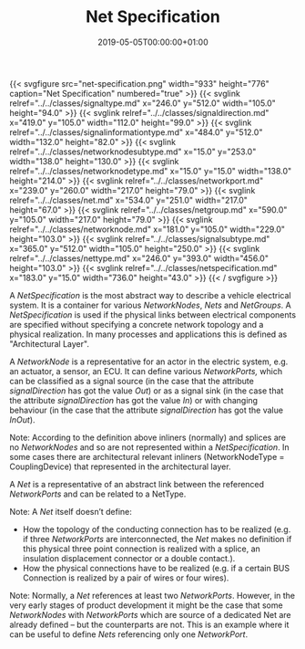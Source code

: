 ﻿---
title: Net Specification
toc: false
type: specs
date: "2019-05-05T00:00:00+01:00"
draft: false
menu:
  vec120:
    identifier: connectivity/net-specification    
    parent: connectivity
    weight: 1006002 

# Prev/next pager order (if `docs_section_pager` enabled in `params.toml`)
weight: 1006002
---
{{< svgfigure src="net-specification.png" width="933" height="776" caption="Net Specification" numbered="true" >}}
  {{< svglink relref="../../classes/signaltype.md" x="246.0" y="512.0" width="105.0" height="94.0" >}}
  {{< svglink relref="../../classes/signaldirection.md" x="419.0" y="105.0" width="112.0" height="99.0" >}}
  {{< svglink relref="../../classes/signalinformationtype.md" x="484.0" y="512.0" width="132.0" height="82.0" >}}
  {{< svglink relref="../../classes/networknodesubtype.md" x="15.0" y="253.0" width="138.0" height="130.0" >}}
  {{< svglink relref="../../classes/networknodetype.md" x="15.0" y="15.0" width="138.0" height="214.0" >}}
  {{< svglink relref="../../classes/networkport.md" x="239.0" y="260.0" width="217.0" height="79.0" >}}
  {{< svglink relref="../../classes/net.md" x="534.0" y="251.0" width="217.0" height="67.0" >}}
  {{< svglink relref="../../classes/netgroup.md" x="590.0" y="105.0" width="217.0" height="79.0" >}}
  {{< svglink relref="../../classes/networknode.md" x="181.0" y="105.0" width="229.0" height="103.0" >}}
  {{< svglink relref="../../classes/signalsubtype.md" x="365.0" y="512.0" width="105.0" height="250.0" >}}
  {{< svglink relref="../../classes/nettype.md" x="246.0" y="393.0" width="456.0" height="103.0" >}}
  {{< svglink relref="../../classes/netspecification.md" x="183.0" y="15.0" width="736.0" height="43.0" >}}
{{< / svgfigure >}}
<html>   <head>     </head>   <body>     <p> A <i>NetSpecification</i> is the most abstract way to describe a vehicle electrical system. It is a container for various <i>NetworkNodes</i>, <i>Nets</i> and <i>NetGroups</i>. A <i>NetSpecification </i>is used if the physical links between electrical components are specified without specifying a concrete network topology and a physical realization. In many processes and applications this is defined as &quot;Architectural Layer&quot;.     </p>      <p> A <i>NetworkNode</i> is a representative for an actor in the electric system, e.g. an actuator, a sensor, an ECU. It can define various <i>NetworkPorts,</i> which can be classified as a signal source (in the case that the attribute <i>signalDirection</i> has got the value <i>Out</i>) or as a signal sink (in the case that the attribute <i>signalDirection</i> has got the value <i>In</i>) or with changing behaviour (in the case that the attribute <i>signalDirection</i> has got the value <i>InOut</i>).     </p>      <p> Note: According to the definition above inliners (normally) and splices are no <i>NetworkNodes</i> and so are not represented within a <i>NetSpecification</i>. In some cases there are architectural relevant inliners (NetworkNodeType = CouplingDevice) that represented in the architectural layer.     </p>      <p> A <i>Net</i> is a representative of an abstract link between the referenced <i>NetworkPorts</i> and can be related to a NetType.     </p>      <p> Note: A <i>Net</i> itself doesn’t define:     </p>      <ul>       <li> How the topology of the conducting connection has to be realized (e.g. if three <i>NetworkPorts</i> are interconnected, the <i>Net </i>makes no definition if this physical three point connection is realized with a splice, an insulation displacement connector or a double contact.).       </li>       <li> How the physical connections have to be realized (e.g. if a certain BUS Connection is realized by a pair of wires or four wires).       </li>     </ul>     <p> Note: Normally, a <i>Net</i> references at least two <i>NetworkPorts</i>. However, in the very early stages of product development it might be the case that some <i>NetworkNodes</i> with <i>NetworkPorts</i> which are source of a dedicated Net are already defined – but the counterparts are not. This is an example where it can be useful to define <i>Nets</i> referencing only one <i>NetworkPort</i>.      </p>    </body> </html> 

